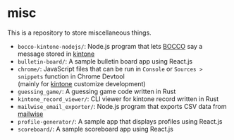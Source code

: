 # misc
This is a repository to store miscellaneous things.

- `bocco-kintone-nodejs/`: Node.js program that lets [BOCCO](http://www.bocco.me/?language=en) say a message stored in [kintone](https://www.kintone.com/)
- `bulletin-board/`: A sample bulletin board app using React.js
- `chrome/`: JavaScript files that can be run in `Console` or `Sources > snippets` function in Chrome Devtool  
  (mainly for [kintone](https://www.kintone.com/) customize development)
- `guessing_game/`: A guessing game code written in Rust
- `kintone_record_viewer/`: CLI viewer for kintone record written in Rust
- `mailwise_email_exporter/`: Node.js program that exports CSV data from [mailwise](https://mailwise.cybozu.co.jp/)
- `profile-generator/`: A sample app that displays profiles using React.js
- `scoreboard/`: A sample scoreboard app using React.js

